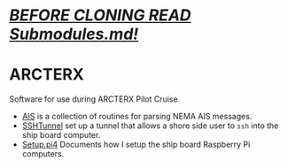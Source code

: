 # *[BEFORE CLONING READ Submodules.md!](Submodules.md)*

# ARCTERX
Software for use during ARCTERX Pilot Cruise

- [AIS](AIS) is a collection of routines for parsing NEMA AIS messages.
- [SSHTunnel](SSHTunnel) set up a tunnel that allows a shore side user to `ssh` into the ship board computer.
- [Setup.pi4](Setup.pi4) Documents how I setup the ship board Raspberry Pi computers.
